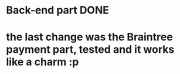 # Back-end part DONE
# the last change was the Braintree payment part, tested and it works like a charm :p 
